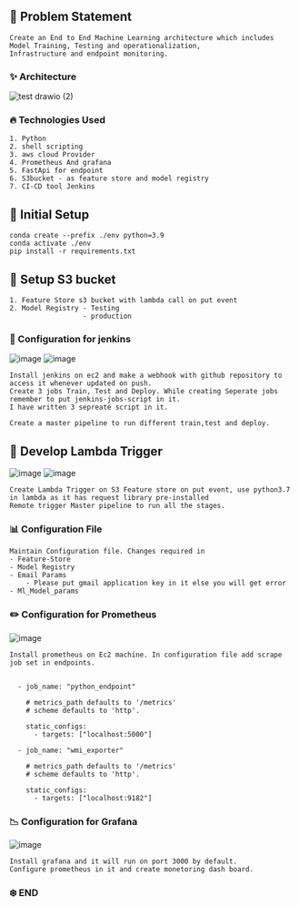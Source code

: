 ## 🚀 Problem Statement

```
Create an End to End Machine Learning architecture which includes 
Model Training, Testing and operationalization, 
Infrastructure and endpoint monitoring.
```

### ✨ Architecture
![test drawio (2)](https://user-images.githubusercontent.com/40850370/166421284-ae6e632f-2633-4f7a-b1be-8538ebab6b42.png)

### 🔥 Technologies Used
``` 
1. Python 
2. shell scripting 
3. aws cloud Provider 
4. Prometheus And grafana
5. FastApi for endpoint 
6. S3bucket - as feature store and model registry 
7. CI-CD tool Jenkins
```

## 👷 Initial Setup 
```commandline
conda create --prefix ./env python=3.9
conda activate ./env 
pip install -r requirements.txt 
```
## 💭 Setup S3 bucket
```
1. Feature Store s3 bucket with lambda call on put event
2. Model Registry - Testing 
                  - production
```
### 🔅 Configuration for jenkins
![image](https://user-images.githubusercontent.com/40850370/166425649-dfc7e79f-ff89-455b-bb9b-58e744549785.png)
![image](https://user-images.githubusercontent.com/40850370/166425685-ae6b90ca-1a09-43e2-b3d8-8be633e30fa8.png)

```
Install jenkins on ec2 and make a webhook with github repository to access it whenever updated on push.
Create 3 jobs Train, Test and Deploy. While creating Seperate jobs remember to put jenkins-jobs-script in it.
I have written 3 sepreate script in it.

Create a master pipeline to run different train,test and deploy.
```
## 📐 Develop Lambda Trigger
![image](https://user-images.githubusercontent.com/40850370/166426136-7c635c4f-8bfd-4dab-8b4a-1aca754b1d1a.png)
![image](https://user-images.githubusercontent.com/40850370/166426204-17e3f781-6d86-4484-b66c-4025f4ec60f0.png)
```
Create Lambda Trigger on S3 Feature store on put event, use python3.7 in lambda as it has request library pre-installed
Remote trigger Master pipeline to run all the stages.
```
### 📊 Configuration File
```
Maintain Configuration file. Changes required in 
- Feature-Store
- Model Registry 
- Email Params
    - Please put gmail application key in it else you will get error
- Ml_Model_params
```

### ✏️ Configuration for Prometheus 
![image](https://user-images.githubusercontent.com/40850370/166425509-e34fb61f-cc43-451d-b720-99cfb3df6bb3.png)

```
Install prometheus on Ec2 machine. In configuration file add scrape job set in endpoints.

 
  - job_name: "python_endpoint"
  
    # metrics_path defaults to '/metrics'
    # scheme defaults to 'http'.

    static_configs:
      - targets: ["localhost:5000"]
      
  - job_name: "wmi_exporter"
  
    # metrics_path defaults to '/metrics'
    # scheme defaults to 'http'.

    static_configs:
      - targets: ["localhost:9182"]

```
### 📉 Configuration for Grafana
![image](https://user-images.githubusercontent.com/40850370/166425584-d2f66757-aaa7-4417-a611-29efe57f0fed.png)
```
Install grafana and it will run on port 3000 by default.
Configure prometheus in it and create monetoring dash board.
```
### ❄️ END



